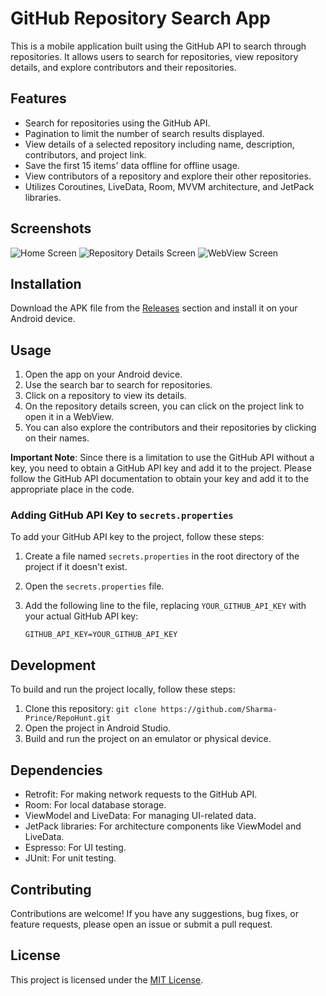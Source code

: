 # GitHub Repository Search App

This is a mobile application built using the GitHub API to search through repositories. It allows users to search for repositories, view repository details, and explore contributors and their repositories.

## Features

- Search for repositories using the GitHub API.
- Pagination to limit the number of search results displayed.
- View details of a selected repository including name, description, contributors, and project link.
- Save the first 15 items' data offline for offline usage.
- View contributors of a repository and explore their other repositories.
- Utilizes Coroutines, LiveData, Room, MVVM architecture, and JetPack libraries.

## Screenshots

![Home Screen](screenshots/home_screen.png)
![Repository Details Screen](screenshots/repo_details_screen.png)
![WebView Screen](screenshots/web_view.png)
## Installation

Download the APK file from the [Releases](app/release/app-release.apk) section and install it on your Android device.

## Usage

1. Open the app on your Android device.
2. Use the search bar to search for repositories.
3. Click on a repository to view its details.
4. On the repository details screen, you can click on the project link to open it in a WebView.
5. You can also explore the contributors and their repositories by clicking on their names.

**Important Note**: Since there is a limitation to use the GitHub API without a key, you need to obtain a GitHub API key and add it to the project. Please follow the GitHub API documentation to obtain your key and add it to the appropriate place in the code.

### Adding GitHub API Key to `secrets.properties`

To add your GitHub API key to the project, follow these steps:

1. Create a file named `secrets.properties` in the root directory of the project if it doesn't exist.
2. Open the `secrets.properties` file.
3. Add the following line to the file, replacing `YOUR_GITHUB_API_KEY` with your actual GitHub API key:

   ```properties
   GITHUB_API_KEY=YOUR_GITHUB_API_KEY

## Development

To build and run the project locally, follow these steps:

1. Clone this repository: `git clone https://github.com/Sharma-Prince/RepoHunt.git`
2. Open the project in Android Studio.
3. Build and run the project on an emulator or physical device.

## Dependencies

- Retrofit: For making network requests to the GitHub API.
- Room: For local database storage.
- ViewModel and LiveData: For managing UI-related data.
- JetPack libraries: For architecture components like ViewModel and LiveData.
- Espresso: For UI testing.
- JUnit: For unit testing.

## Contributing

Contributions are welcome! If you have any suggestions, bug fixes, or feature requests, please open an issue or submit a pull request.

## License

This project is licensed under the [MIT License](LICENSE).

